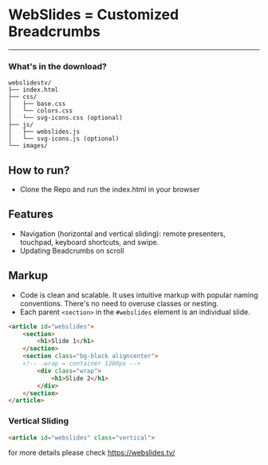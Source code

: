 # WebSlides = Customized Breadcrumbs 


* * *
### What's in the download?


```
webslidestv/
├── index.html
├── css/
│   ├── base.css
│   └── colors.css
│   └── svg-icons.css (optional)
├── js/
│   ├── webslides.js
│   └── svg-icons.js (optional)
└── images/
```

## How to run?
- Clone the Repo and run the index.html in your browser

## Features

- Navigation (horizontal and vertical sliding): remote presenters, touchpad, keyboard shortcuts, and swipe.
- Updating Beadcrumbs on scroll

## Markup

- Code is clean and scalable. It uses intuitive markup with popular naming conventions. There's no need to overuse classes or nesting.
- Each parent `<section>` in the `#webslides` element is an individual slide.

```html
<article id="webslides">
    <section>
        <h1>Slide 1</h1>
    </section>
    <section class="bg-black aligncenter">
    <!-- .wrap = container 1200px -->
        <div class="wrap">
            <h1>Slide 2</h1>
        </div>
    </section>
</article>
```

### Vertical Sliding

```html
<article id="webslides" class="vertical">
```

for more details please check https://webslides.tv/



 

